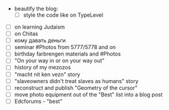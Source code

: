   * beautify the blog:
    * [ ] style the code like on TypeLevel  
  * [ ] on learning Judaism
  * [ ] on Chitas
  * [ ]  кому давать деньги
  * [ ] seminar #Photos from 5777/5778 and on
  * [ ] birthday farbrengen materials and #Photos
  * [ ] "On your way in or on your way out"
  * [ ] history of my mezozos
  * [ ] "macht nit ken vezn" story
  * [ ] "slaveowners didn't treat slaves as humans" story
  * [ ] reconstruct and publish "Geometry of the cursor"
  * [ ]  move photo equipment out of the "Best" list into a blog post
  * [ ]  Edcforums - "best"